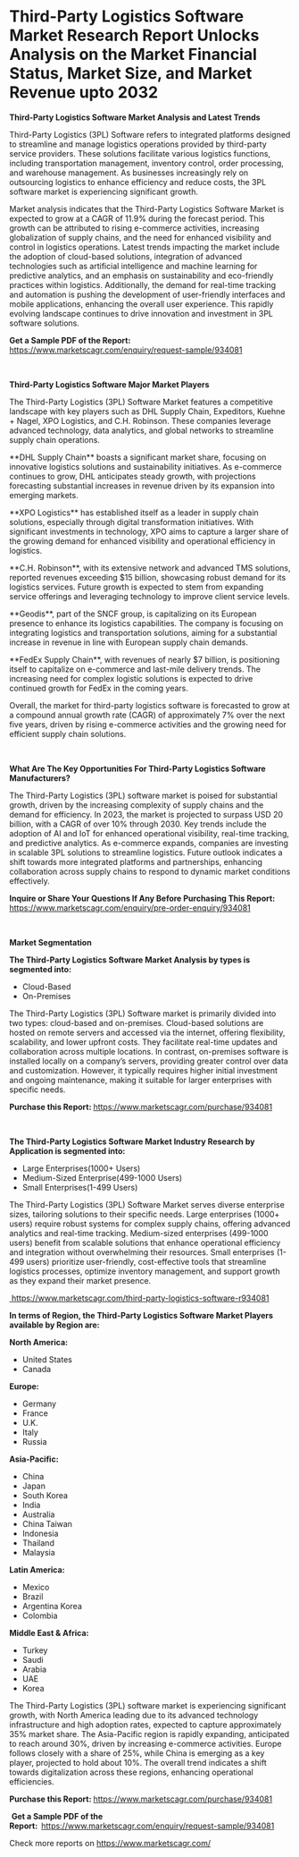 <p><h1>Third-Party Logistics Software Market Research Report Unlocks Analysis on the Market Financial Status, Market Size, and Market Revenue upto 2032</h1></p><p><strong>Third-Party Logistics Software Market Analysis and Latest Trends</strong></p>
<p><p>Third-Party Logistics (3PL) Software refers to integrated platforms designed to streamline and manage logistics operations provided by third-party service providers. These solutions facilitate various logistics functions, including transportation management, inventory control, order processing, and warehouse management. As businesses increasingly rely on outsourcing logistics to enhance efficiency and reduce costs, the 3PL software market is experiencing significant growth.</p><p>Market analysis indicates that the Third-Party Logistics Software Market is expected to grow at a CAGR of 11.9% during the forecast period. This growth can be attributed to rising e-commerce activities, increasing globalization of supply chains, and the need for enhanced visibility and control in logistics operations. Latest trends impacting the market include the adoption of cloud-based solutions, integration of advanced technologies such as artificial intelligence and machine learning for predictive analytics, and an emphasis on sustainability and eco-friendly practices within logistics. Additionally, the demand for real-time tracking and automation is pushing the development of user-friendly interfaces and mobile applications, enhancing the overall user experience. This rapidly evolving landscape continues to drive innovation and investment in 3PL software solutions.</p></p>
<p><strong>Get a Sample PDF of the Report:&nbsp;</strong> <a href="https://www.marketscagr.com/enquiry/request-sample/934081?utm_campaign=3220&utm_medium=2&utm_source=Github&utm_content=ia&utm_term=11032025&utm_id=third-party-logistics-software">https://www.marketscagr.com/enquiry/request-sample/934081</a></p>
<p>&nbsp;</p>
<p><strong>Third-Party Logistics Software Major Market Players</strong></p>
<p><p>The Third-Party Logistics (3PL) Software Market features a competitive landscape with key players such as DHL Supply Chain, Expeditors, Kuehne + Nagel, XPO Logistics, and C.H. Robinson. These companies leverage advanced technology, data analytics, and global networks to streamline supply chain operations.</p><p>**DHL Supply Chain** boasts a significant market share, focusing on innovative logistics solutions and sustainability initiatives. As e-commerce continues to grow, DHL anticipates steady growth, with projections forecasting substantial increases in revenue driven by its expansion into emerging markets.</p><p>**XPO Logistics** has established itself as a leader in supply chain solutions, especially through digital transformation initiatives. With significant investments in technology, XPO aims to capture a larger share of the growing demand for enhanced visibility and operational efficiency in logistics.</p><p>**C.H. Robinson**, with its extensive network and advanced TMS solutions, reported revenues exceeding $15 billion, showcasing robust demand for its logistics services. Future growth is expected to stem from expanding service offerings and leveraging technology to improve client service levels.</p><p>**Geodis**, part of the SNCF group, is capitalizing on its European presence to enhance its logistics capabilities. The company is focusing on integrating logistics and transportation solutions, aiming for a substantial increase in revenue in line with European supply chain demands.</p><p>**FedEx Supply Chain**, with revenues of nearly $7 billion, is positioning itself to capitalize on e-commerce and last-mile delivery trends. The increasing need for complex logistic solutions is expected to drive continued growth for FedEx in the coming years.</p><p>Overall, the market for third-party logistics software is forecasted to grow at a compound annual growth rate (CAGR) of approximately 7% over the next five years, driven by rising e-commerce activities and the growing need for efficient supply chain solutions.</p></p>
<p>&nbsp;</p>
<p><strong>What Are The Key Opportunities For Third-Party Logistics Software Manufacturers?</strong></p>
<p><p>The Third-Party Logistics (3PL) software market is poised for substantial growth, driven by the increasing complexity of supply chains and the demand for efficiency. In 2023, the market is projected to surpass USD 20 billion, with a CAGR of over 10% through 2030. Key trends include the adoption of AI and IoT for enhanced operational visibility, real-time tracking, and predictive analytics. As e-commerce expands, companies are investing in scalable 3PL solutions to streamline logistics. Future outlook indicates a shift towards more integrated platforms and partnerships, enhancing collaboration across supply chains to respond to dynamic market conditions effectively.</p></p>
<p><strong>Inquire or Share Your Questions If Any Before Purchasing This Report:</strong> <a href="https://www.marketscagr.com/enquiry/pre-order-enquiry/934081?utm_campaign=3220&utm_medium=2&utm_source=Github&utm_content=ia&utm_term=11032025&utm_id=third-party-logistics-software">https://www.marketscagr.com/enquiry/pre-order-enquiry/934081</a></p>
<p>&nbsp;</p>
<p><strong>Market Segmentation</strong></p>
<p><strong>The Third-Party Logistics Software Market Analysis by types is segmented into:</strong></p>
<p><ul><li>Cloud-Based</li><li>On-Premises</li></ul></p>
<p><p>The Third-Party Logistics (3PL) Software market is primarily divided into two types: cloud-based and on-premises. Cloud-based solutions are hosted on remote servers and accessed via the internet, offering flexibility, scalability, and lower upfront costs. They facilitate real-time updates and collaboration across multiple locations. In contrast, on-premises software is installed locally on a company’s servers, providing greater control over data and customization. However, it typically requires higher initial investment and ongoing maintenance, making it suitable for larger enterprises with specific needs.</p></p>
<p><strong>Purchase this Report:&nbsp;</strong><a href="https://www.marketscagr.com/purchase/934081?utm_campaign=3220&utm_medium=2&utm_source=Github&utm_content=ia&utm_term=11032025&utm_id=third-party-logistics-software">https://www.marketscagr.com/purchase/934081</a></p>
<p>&nbsp;</p>
<p><strong>The Third-Party Logistics Software Market Industry Research by Application is segmented into:</strong></p>
<p><ul><li>Large Enterprises(1000+ Users)</li><li>Medium-Sized Enterprise(499-1000 Users)</li><li>Small Enterprises(1-499 Users)</li></ul></p>
<p><p>The Third-Party Logistics (3PL) Software Market serves diverse enterprise sizes, tailoring solutions to their specific needs. Large enterprises (1000+ users) require robust systems for complex supply chains, offering advanced analytics and real-time tracking. Medium-sized enterprises (499-1000 users) benefit from scalable solutions that enhance operational efficiency and integration without overwhelming their resources. Small enterprises (1-499 users) prioritize user-friendly, cost-effective tools that streamline logistics processes, optimize inventory management, and support growth as they expand their market presence.</p></p>
<p><a href="https://www.marketscagr.com/third-party-logistics-software-r934081?utm_campaign=3220&utm_medium=2&utm_source=Github&utm_content=ia&utm_term=11032025&utm_id=third-party-logistics-software">&nbsp;https://www.marketscagr.com/third-party-logistics-software-r934081</a></p>
<p><strong>In terms of Region, the Third-Party Logistics Software Market Players available by Region are:</strong></p>
<p>
    <p> <strong> North America: </strong>
        <ul>
            <li>United States</li>
            <li>Canada</li>
        </ul>
        </p> 
    <p> <strong> Europe: </strong>
        <ul>
            <li>Germany</li>
            <li>France</li>
            <li>U.K.</li>
            <li>Italy</li>
            <li>Russia</li>
        </ul>
        </p> 
    <p> <strong> Asia-Pacific: </strong>
        <ul>
            <li>China</li>
            <li>Japan</li>
            <li>South Korea</li>
            <li>India</li>
            <li>Australia</li>
            <li>China Taiwan</li>
            <li>Indonesia</li>
            <li>Thailand</li>
            <li>Malaysia</li>
        </ul>
        </p> 
    <p> <strong> Latin America: </strong>
        <ul>
            <li>Mexico</li>
            <li>Brazil</li>
            <li>Argentina Korea</li>
            <li>Colombia</li>
        </ul>
        </p> 
    <p> <strong> Middle East & Africa: </strong>
        <ul>
            <li>Turkey</li>
            <li>Saudi</li>
            <li>Arabia</li>
            <li>UAE</li>
            <li>Korea</li>
        </ul>
    </p>
    </p>
<p><p>The Third-Party Logistics (3PL) software market is experiencing significant growth, with North America leading due to its advanced technology infrastructure and high adoption rates, expected to capture approximately 35% market share. The Asia-Pacific region is rapidly expanding, anticipated to reach around 30%, driven by increasing e-commerce activities. Europe follows closely with a share of 25%, while China is emerging as a key player, projected to hold about 10%. The overall trend indicates a shift towards digitalization across these regions, enhancing operational efficiencies.</p></p>
<p><strong>Purchase this Report: </strong><a href="https://www.marketscagr.com/purchase/934081?utm_campaign=3220&utm_medium=2&utm_source=Github&utm_content=ia&utm_term=11032025&utm_id=third-party-logistics-software">https://www.marketscagr.com/purchase/934081</a></p>
<p>&nbsp;<strong>Get a Sample PDF of the Report:&nbsp;&nbsp;</strong><a href="https://www.marketscagr.com/enquiry/request-sample/934081?utm_campaign=3220&utm_medium=2&utm_source=Github&utm_content=ia&utm_term=11032025&utm_id=third-party-logistics-software">https://www.marketscagr.com/enquiry/request-sample/934081</a></p>
<p><strong></strong></p>
<p>Check more reports on <a href="https://www.marketscagr.com/?utm_campaign=3220&utm_medium=2&utm_source=Github&utm_content=ia&utm_term=11032025&utm_id=third-party-logistics-software">https://www.marketscagr.com/</a></p>